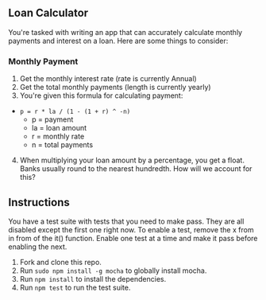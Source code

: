 ## Loan Calculator

You're tasked with writing an app that can accurately calculate monthly payments and interest on a loan. Here are some things to consider:

### Monthly Payment

1. Get the monthly interest rate (rate is currently Annual)
2. Get the total monthly payments (length is currently yearly)
3. You're given this formula for calculating payment:
- `p = r * la / (1 - (1 + r) ^ -n)`
  - p = payment
  - la = loan amount
  - r = monthly rate
  - n = total payments
4. When multiplying your loan amount by a percentage, you get a float. Banks usually round to the nearest hundredth. How will we account for this?

###

## Instructions

You have a test suite with tests that you need to make pass. They are all disabled except the first one right now. To enable a test, remove the x from in from of the it() function. Enable one test at a time and make it pass before enabling the next.

1. Fork and clone this repo.
1. Run `sudo npm install -g mocha` to globally install mocha.
1. Run `npm install` to install the dependencies.
1. Run `npm test` to run the test suite.
